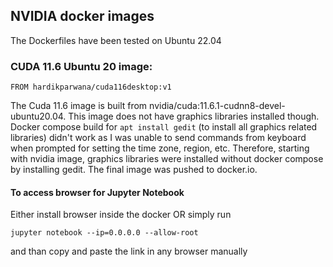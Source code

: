 ## NVIDIA docker images
The Dockerfiles have been tested on Ubuntu 22.04

### CUDA 11.6 Ubuntu 20 image:
```
FROM hardikparwana/cuda116desktop:v1
```
The Cuda 11.6 image is built from nvidia/cuda:11.6.1-cudnn8-devel-ubuntu20.04. This image does not have graphics libraries installed though. Docker compose build for `apt install gedit` (to install all graphics related libraries) didn't work as I was unable to send commands from keyboard when prompted for setting the time zone, region, etc. Therefore, starting with nvidia image, graphics libraries were installed without docker compose by installing gedit. The final image was pushed to docker.io.

#### To access browser for Jupyter Notebook
Either install browser inside the docker OR simply run
```
jupyter notebook --ip=0.0.0.0 --allow-root
```
and than copy and paste the link in any browser manually
